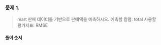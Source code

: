 ### 문제 1. 
> mart 판매 데이터를 기반으로 판매액을 예측하시오.
> 예측할 칼럼: total
> 사용할 평가지표: RMSE

#### 풀이 순서 

```python

```
